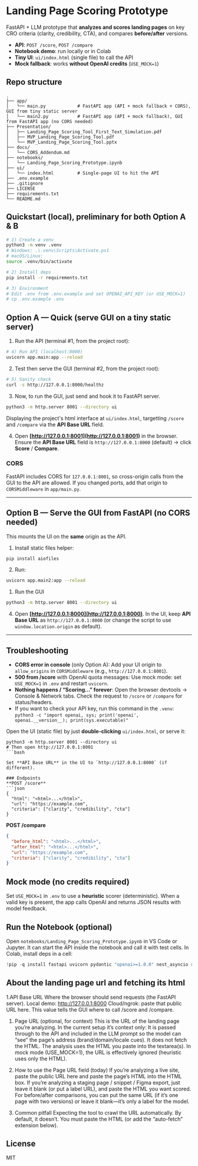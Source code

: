 # Landing Page Scoring Prototype

FastAPI + LLM prototype that **analyzes and scores landing pages** on key CRO criteria (clarity, credibility, CTA), and compares **before/after** versions.

- **API**: `POST /score`, `POST /compare`
- **Notebook demo**: run locally or in Colab
- **Tiny UI**: `ui/index.html` (single file) to call the API
- **Mock fallback**: works **without OpenAI credits** (`USE_MOCK=1`)

## Repo structure
```
.
├── app/
│   └── main.py            # FastAPI app (API + mock fallback + CORS), GUI from tiny static server
│   └── main2.py           # FastAPI app (API + mock fallback), GUI from FastAPI app (no CORS needed)
├── Presentation/
│   ├── Landing_Page_Scoring_Tool_First_Text_Simulation.pdf
│   ├── MVP_Landing_Page_Scoring_Tool.pdf
│   └── MVP_Landing_Page_Scoring_Tool.pptx
├── docs/
│   └── CORS_Addendum.md
├── notebooks/
│   └── Landing_Page_Scoring_Prototype.ipynb
├── ui/
│   └── index.html         # Single-page UI to hit the API
├── .env.example
├── .gitignore
├── LICENSE
├── requirements.txt
└── README.md
```

## Quickstart (local), preliminary for both Option A & B

```bash
# 1) Create a venv
python3 -m venv .venv
# Windows: .\.venv\Scripts\Activate.ps1
# macOS/Linux:
source .venv/bin/activate

# 2) Install deps
pip install -r requirements.txt

# 3) Environment
# Edit .env from .env.example and set OPENAI_API_KEY (or USE_MOCK=1)
# cp .env.example .env
```


## Option A — Quick (serve GUI on a tiny static server)

1. Run the API (terminal #1, from the project root):

```bash
# 4) Run API (localhost:8000)
uvicorn app.main:app --reload
```


2. Test then serve the GUI (terminal #2, from the project root):

```bash
# 5) Sanity check
curl -s http://127.0.0.1:8000/healthz

```
3. Now, to run the GUI, just send and hook it to FastAPI server.

```bash
python3 -m http.server 8001 --directory ui
```

Displaying the project's html interface at `ui/index.html`, targetting `/score` and `/compare` via the **API Base URL** field. 

4. Open **[http://127.0.0.1:8001](http://127.0.0.1:8001)** in the browser.
   Ensure the **API Base URL** field is `http://127.0.0.1:8000` (default) → click **Score** / **Compare**.


### CORS

FastAPI includes CORS for `127.0.0.1:8001`, so cross-origin calls from the GUI to the API are allowed. 
If you changed ports, add that origin to `CORSMiddleware` in `app/main.py`.

---


## Option B — Serve the GUI from FastAPI (no CORS needed)

This mounts the UI on the **same** origin as the API.

1. Install static files helper:

```bash
pip install aiofiles
```


2. Run:

```bash
uvicorn app.main2:app --reload
```

1. Run the GUI

```bash
python3 -m http.server 8001 --directory ui
```

4. Open **[http://127.0.0.1:8000](http://127.0.0.1:8000)**.
   In the UI, keep **API Base URL** as `http://127.0.0.1:8000` (or change the script to use `window.location.origin` as default).

---

## Troubleshooting

* **CORS error in console** (only Option A):
  Add your UI origin to `allow_origins` in `CORSMiddleware` (e.g., `http://127.0.0.1:8001`).
* **500 from /score** with OpenAI quota messages:
  Use mock mode: set `USE_MOCK=1` in `.env` and restart `uvicorn`.
* **Nothing happens / “Scoring…” forever**:
  Open the browser devtools → Console & Network tabs. Check the request to `/score` or `/compare` for status/headers.
* If you want to check your API key, run this command in the `.venv`:
`python3 -c "import openai, sys; print('openai', openai.__version__); print(sys.executable)"`


Open the UI (static file) by just **double-clicking** `ui/index.html`, or serve it:

```
python3 -m http.server 8001 --directory ui
# Then open http://127.0.0.1:8001
```bash

Set **API Base URL** in the UI to `http://127.0.0.1:8000` (if different).

### Endpoints
**POST /score**
```json
{
  "html": "<html>...</html>",
  "url": "https://example.com",
  "criteria": ["clarity", "credibility", "cta"]
}
```
**POST /compare**
```json
{
  "before_html": "<html>...</html>",
  "after_html": "<html>...</html>",
  "url": "https://example.com",
  "criteria": ["clarity", "credibility", "cta"]
}
```

## Mock mode (no credits required)
Set `USE_MOCK=1` in `.env` to use a **heuristic** scorer (deterministic). When a valid key is present, the app calls OpenAI and returns JSON results with model feedback.

## Run the Notebook (optional)
Open `notebooks/Landing_Page_Scoring_Prototype.ipynb` in VS Code or Jupyter. It can start the API inside the notebook and call it with test cells. 
In Colab, install deps in a cell:
```python
!pip -q install fastapi uvicorn pydantic "openai>=1.0.0" nest_asyncio requests python-dotenv
```

## About the landing page url and fetching its html

1.API Base URL
Where the browser should send requests (the FastAPI server). Local demo: http://127.0.0.1:8000
Cloud/ngrok: paste that public URL here. This value tells the GUI where to call /score and /compare.

1. Page URL (optional, for context)
This is the URL of the landing page you’re analyzing. In the current setup it’s context only:
It is passed through to the API and included in the LLM prompt so the model can “see” the page’s address (brand/domain/locale cues).
It does not fetch the HTML. The analysis uses the HTML you paste into the textarea(s).
In mock mode (USE_MOCK=1), the URL is effectively ignored (heuristic uses only the HTML).

1. How to use the Page URL field (today)
If you’re analyzing a live site, paste the public URL here and paste the page’s HTML into the HTML box.
If you’re analyzing a staging page / snippet / Figma export, just leave it blank (or put a label URL), and paste the HTML you want scored.
For before/after comparisons, you can put the same URL (if it’s one page with two versions) or leave it blank—it’s only a label for the model.

1. Common pitfall
Expecting the tool to crawl the URL automatically. By default, it doesn’t. You must paste the HTML (or add the “auto-fetch” extension below).

## License
MIT
